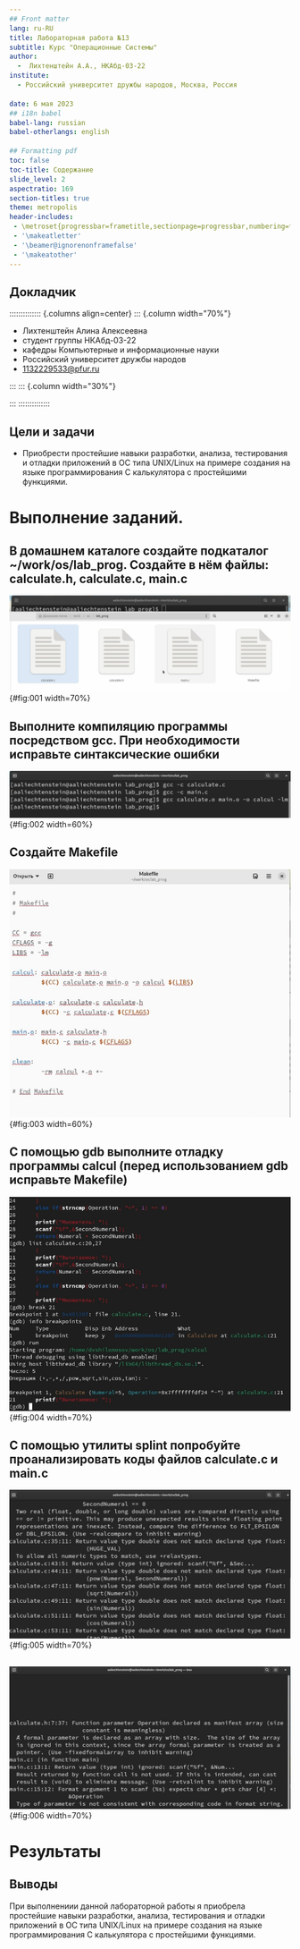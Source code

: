 ```yaml
---
## Front matter
lang: ru-RU
title: Лабораторная работа №13
subtitle: Курс "Операционные Системы"
author:
  -  Лихтенштейн А.А., НКАбд-03-22 
institute:
  - Российский университет дружбы народов, Москва, Россия
  
date: 6 мая 2023
## i18n babel
babel-lang: russian
babel-otherlangs: english

## Formatting pdf
toc: false
toc-title: Содержание
slide_level: 2
aspectratio: 169
section-titles: true
theme: metropolis
header-includes:
 - \metroset{progressbar=frametitle,sectionpage=progressbar,numbering=fraction}
 - '\makeatletter'
 - '\beamer@ignorenonframefalse'
 - '\makeatother'
---
```



## Докладчик

:::::::::::::: {.columns align=center}
::: {.column width="70%"}

  * Лихтенштейн Алина Алексеевна
  * студент группы НКАбд-03-22
  * кафедры Компьютерные и информационные науки 
  * Российский университет дружбы народов
  * [1132229533@pfur.ru](mailto:1132229533@pfur.ru)
  

:::
::: {.column width="30%"}


:::
::::::::::::::


## Цели и задачи

- Приобрести простейшие навыки разработки, анализа, тестирования и отладки приложений в ОС типа UNIX/Linux на примере создания на языке программирования С калькулятора с простейшими функциями.

# Выполнение заданий.

## В домашнем каталоге создайте подкаталог ~/work/os/lab_prog. Создайте в нём файлы: calculate.h, calculate.c, main.c

![Создание файлов](image/1.png){#fig:001 width=70%}

## Выполните компиляцию программы посредством gcc. При необходимости исправьте синтаксические ошибки

![Компиляция](image/2.png){#fig:002 width=60%}

## Создайте Makefile

![Makefile](image/3.png){#fig:003 width=60%}

## С помощью gdb выполните отладку программы calcul (перед использованием gdb исправьте Makefile)

![отладкa программы calcul](image/4.png){#fig:004 width=70%}

## С помощью утилиты splint попробуйте проанализировать коды файлов calculate.c и main.c

![splint calculate.c](image/5.png){#fig:005 width=70%}

##

![splint main.c](image/6.png){#fig:006 width=70%}

# Результаты

## Выводы

При выполнениии данной лабораторной работы я приобрела простейшие навыки разработки, анализа, тестирования и отладки приложений в ОС типа UNIX/Linux на примере создания на языке программирования С калькулятора с простейшими функциями.

